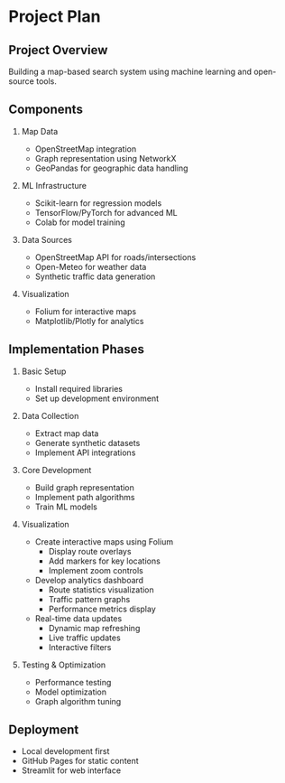 # Project Plan
## Project Overview
Building a map-based search system using machine learning and open-source tools.

## Components
1. Map Data
    - OpenStreetMap integration
    - Graph representation using NetworkX
    - GeoPandas for geographic data handling

2. ML Infrastructure
    - Scikit-learn for regression models
    - TensorFlow/PyTorch for advanced ML
    - Colab for model training

3. Data Sources
    - OpenStreetMap API for roads/intersections
    - Open-Meteo for weather data
    - Synthetic traffic data generation

4. Visualization
    - Folium for interactive maps
    - Matplotlib/Plotly for analytics

## Implementation Phases
1. Basic Setup
    - Install required libraries
    - Set up development environment

2. Data Collection
    - Extract map data
    - Generate synthetic datasets
    - Implement API integrations

3. Core Development
    - Build graph representation
    - Implement path algorithms
    - Train ML models

4. Visualization
    - Create interactive maps using Folium
        - Display route overlays
        - Add markers for key locations
        - Implement zoom controls
    - Develop analytics dashboard
        - Route statistics visualization
        - Traffic pattern graphs
        - Performance metrics display
    - Real-time data updates
        - Dynamic map refreshing
        - Live traffic updates
        - Interactive filters

5. Testing & Optimization
    - Performance testing
    - Model optimization
    - Graph algorithm tuning

## Deployment
- Local development first
- GitHub Pages for static content
- Streamlit for web interface